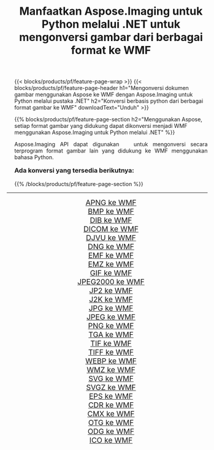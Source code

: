 ﻿---
title: Manfaatkan Aspose.Imaging untuk Python melalui .NET untuk mengonversi gambar dari berbagai format ke WMF 
weight: 3920
url: /id/python-net/conversion/to/wmf/ 
lang: id
langdirlevel: 2
locales: zh-hans,ja,it,ru,de,es,fr,nl,id,lt,pl,pt,vi,tr,ko,zh-hant,ar,hi,th,sv,cs,uk,he
description: Anda dapat menggunakan Aspose.Imaging untuk Python melalui pustaka .NET untuk mengonversi dari berbagai format ke WMF
---

{{< blocks/products/pf/feature-page-wrap >}}
{{< blocks/products/pf/feature-page-header h1="Mengonversi dokumen gambar menggunakan Aspose ke WMF dengan Aspose.Imaging untuk Python melalui pustaka .NET" h2="Konversi berbasis python dari berbagai format gambar ke WMF" downloadText="Unduh" >}}


{{% blocks/products/pf/feature-page-section  h2="Menggunakan Aspose, setiap format gambar yang didukung dapat dikonversi menjadi WMF menggunakan Aspose.Imaging untuk Python melalui .NET" %}}
<p align=justify>Aspose.Imaging API dapat digunakan   untuk mengonversi secara terprogram format gambar lain yang didukung ke WMF menggunakan bahasa Python.</p>
<h3 style="margin-top:16px;">
Ada konversi yang tersedia berikutnya:
</h3>
{{% /blocks/products/pf/feature-page-section %}}
<div class="container-fluid productfamilypage bg-gray">
    <div class="convertypes bg-gray agp-content section">
        <div class="container">
		<hr style="margin-left:-20px;"/>
		<div class="row other-converters" style="gap: 10px;font-size: 19px;text-align:center;">
		    <div class='col-md-3 other-converter remove-lp remove-rp'><a href="/imaging/id/python-net/conversion/apng-to-wmf/" style="padding:15px;">APNG ke WMF</a></div>
<div class='col-md-3 other-converter remove-lp remove-rp'><a href="/imaging/id/python-net/conversion/bmp-to-wmf/" style="padding:15px;">BMP ke WMF</a></div>
<div class='col-md-3 other-converter remove-lp remove-rp'><a href="/imaging/id/python-net/conversion/dib-to-wmf/" style="padding:15px;">DIB ke WMF</a></div>
<div class='col-md-3 other-converter remove-lp remove-rp'><a href="/imaging/id/python-net/conversion/dicom-to-wmf/" style="padding:15px;">DICOM ke WMF</a></div>
<div class='col-md-3 other-converter remove-lp remove-rp'><a href="/imaging/id/python-net/conversion/djvu-to-wmf/" style="padding:15px;">DJVU ke WMF</a></div>
<div class='col-md-3 other-converter remove-lp remove-rp'><a href="/imaging/id/python-net/conversion/dng-to-wmf/" style="padding:15px;">DNG ke WMF</a></div>
<div class='col-md-3 other-converter remove-lp remove-rp'><a href="/imaging/id/python-net/conversion/emf-to-wmf/" style="padding:15px;">EMF ke WMF</a></div>
<div class='col-md-3 other-converter remove-lp remove-rp'><a href="/imaging/id/python-net/conversion/emz-to-wmf/" style="padding:15px;">EMZ ke WMF</a></div>
<div class='col-md-3 other-converter remove-lp remove-rp'><a href="/imaging/id/python-net/conversion/gif-to-wmf/" style="padding:15px;">GIF ke WMF</a></div>
<div class='col-md-3 other-converter remove-lp remove-rp'><a href="/imaging/id/python-net/conversion/jpeg2000-to-wmf/" style="padding:15px;">JPEG2000 ke WMF</a></div>
<div class='col-md-3 other-converter remove-lp remove-rp'><a href="/imaging/id/python-net/conversion/jp2-to-wmf/" style="padding:15px;">JP2 ke WMF</a></div>
<div class='col-md-3 other-converter remove-lp remove-rp'><a href="/imaging/id/python-net/conversion/j2k-to-wmf/" style="padding:15px;">J2K ke WMF</a></div>
<div class='col-md-3 other-converter remove-lp remove-rp'><a href="/imaging/id/python-net/conversion/jpg-to-wmf/" style="padding:15px;">JPG ke WMF</a></div>
<div class='col-md-3 other-converter remove-lp remove-rp'><a href="/imaging/id/python-net/conversion/jpeg-to-wmf/" style="padding:15px;">JPEG ke WMF</a></div>
<div class='col-md-3 other-converter remove-lp remove-rp'><a href="/imaging/id/python-net/conversion/png-to-wmf/" style="padding:15px;">PNG ke WMF</a></div>
<div class='col-md-3 other-converter remove-lp remove-rp'><a href="/imaging/id/python-net/conversion/tga-to-wmf/" style="padding:15px;">TGA ke WMF</a></div>
<div class='col-md-3 other-converter remove-lp remove-rp'><a href="/imaging/id/python-net/conversion/tif-to-wmf/" style="padding:15px;">TIF ke WMF</a></div>
<div class='col-md-3 other-converter remove-lp remove-rp'><a href="/imaging/id/python-net/conversion/tiff-to-wmf/" style="padding:15px;">TIFF ke WMF</a></div>
<div class='col-md-3 other-converter remove-lp remove-rp'><a href="/imaging/id/python-net/conversion/webp-to-wmf/" style="padding:15px;">WEBP ke WMF</a></div>
<div class='col-md-3 other-converter remove-lp remove-rp'><a href="/imaging/id/python-net/conversion/wmz-to-wmf/" style="padding:15px;">WMZ ke WMF</a></div>
<div class='col-md-3 other-converter remove-lp remove-rp'><a href="/imaging/id/python-net/conversion/svg-to-wmf/" style="padding:15px;">SVG ke WMF</a></div>
<div class='col-md-3 other-converter remove-lp remove-rp'><a href="/imaging/id/python-net/conversion/svgz-to-wmf/" style="padding:15px;">SVGZ ke WMF</a></div>
<div class='col-md-3 other-converter remove-lp remove-rp'><a href="/imaging/id/python-net/conversion/eps-to-wmf/" style="padding:15px;">EPS ke WMF</a></div>
<div class='col-md-3 other-converter remove-lp remove-rp'><a href="/imaging/id/python-net/conversion/cdr-to-wmf/" style="padding:15px;">CDR ke WMF</a></div>
<div class='col-md-3 other-converter remove-lp remove-rp'><a href="/imaging/id/python-net/conversion/cmx-to-wmf/" style="padding:15px;">CMX ke WMF</a></div>
<div class='col-md-3 other-converter remove-lp remove-rp'><a href="/imaging/id/python-net/conversion/otg-to-wmf/" style="padding:15px;">OTG ke WMF</a></div>
<div class='col-md-3 other-converter remove-lp remove-rp'><a href="/imaging/id/python-net/conversion/odg-to-wmf/" style="padding:15px;">ODG ke WMF</a></div>
<div class='col-md-3 other-converter remove-lp remove-rp'><a href="/imaging/id/python-net/conversion/ico-to-wmf/" style="padding:15px;">ICO ke WMF</a></div>
                </div>
        </div>
    </div>
</div>
<br/>


